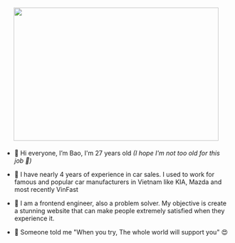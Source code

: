 <h1 align="center">
  <img width="460" height="300" src="http://www.fillmurray.com/460/300">
</h1>

- 👋 Hi everyone, I’m Bao, I'm 27 years old <em>(I hope I'm not too old for this job 👀)</em>
- 🚗 I have nearly 4 years of experience in car sales. I used to work for famous and popular car manufacturers in Vietnam like KIA, Mazda and most recently VinFast

- 💞️ I am a frontend engineer, also a problem solver. My objective is create a stunning website that can make people extremely satisfied when they experience it.

- 🌱 Someone told me "When you try, The whole world will support you" 😍 


<!---
TRONGBAO2104/TRONGBAO2104 is a ✨ special ✨ repository because its `README.md` (this file) appears on your GitHub profile.
You can click the Preview link to take a look at your changes.
--->
